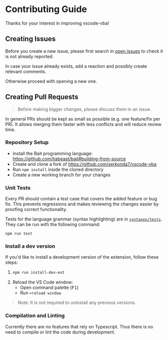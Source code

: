 # Contributing Guide
Thanks for your interest in improving vscode-vba!

## Creating Issues
Before you create a new issue, please first search in [open issues][issues] to check it is not already reported.

In case your issue already exists, add a reaction and possibly create relevant comments.

Otherwise proceed with opening a new one.

## Creating Pull Requests
> Before making bigger changes, please discuss them in an issue.

In general PRs should be kept as small as possible (e.g. one feature/fix per PR).
It allows merging them faster with less conflicts and will reduce review time.

### Repository Setup
- Install the Bait programming language: https://github.com/tiabeast/bait#building-from-source
- Create and clone a fork of https://github.com/serkonda7/vscode-vba
- Run `npm install` inside the cloned directory
- Create a new working branch for your changes

### Unit Tests
Every PR should contain a test case that covers the added feature or bug fix.
This prevents regressions and makes reviewing the changes easier by proofing correct functionality.

Tests for the language grammar (syntax highlighting) are in [`syntaxes/tests`](syntaxes/tests/).
They can be run with the following command:
```
npm run test
```

### Install a dev version
If you'd like to install a development version of the extension, follow these steps:
1. ```sh
   npm run install-dev-ext
   ```
2. Reload the VS Code window:
   - Open command palette (<kbd>F1</kbd>)
   - Run `>reload window`

> Note: It is not required to uninstall any previous versions.

### Compilation and Linting
Currently there are no features that rely on Typescript.
Thus there is no need to compile or lint the code during development.

<!-- links -->
[issues]: https://github.com/serkonda7/vscode-vba/issues
